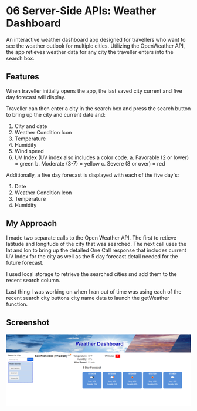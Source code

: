 # 06 Server-Side APIs: Weather Dashboard

An interactive weather dashboard app designed for travellers who want to see the weather outlook for multiple cities. Utilizing the OpenWeather API, the app retieves weather data for any city the traveller enters into the search box.

## Features

When traveller initially opens the app, the last saved city current and five day forecast will display.

Traveller can then enter a city in the search box and press the search button to bring up the city and current date and:

1. City and date
2. Weather Condition Icon 
3. Temperature
4. Humidity
5. Wind speed
6. UV Index (UV index also includes a color code.
 a. Favorable (2 or lower) = green
 b. Moderate (3-7) = yellow
 c. Severe (8 or over) = red

Additionally, a five day forecast is displayed with each of the five day's:

1. Date
2. Weather Condition Icon 
3. Temperature
4. Humidity

## My Approach
I made two separate calls to the Open Weather API. The first to retieve latitude and longitude of the city that was searched. The next call uses the lat and lon to bring up the detailed One Call response that includes current UV Index for the city as well as the 5 day forecast detail needed for the future forecast.

I used local storage to retrieve the searched cities snd add them to the recent search column.

Last thing I was working on when I ran out of time was using each of the recent search city buttons city name data to launch the getWeather function.


## Screenshot
![](assets/screenshot.png)
